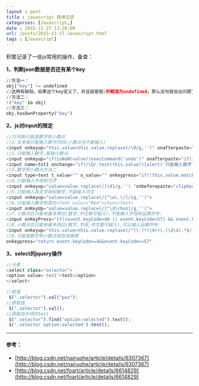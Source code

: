 ```yaml
---
layout : post
title : javascript 使用记录
categories: [Javascript,] 
date : 2015-11-27 13:26:00
url: /posts/2015-11-27-Javascript.html 
tags : [Javascript]
---
```




积累记录了一些js常用的操作，备查：

**1、判断json数据是否还有某个key**

```python
//方法一：
obj["key"] != undefined 
//这种有缺陷，如果这个key定义了，并且就是很2的赋值为undefined，那么这句就会出问题了。 
//方法二：
!("key" in obj)
//方法三： 
obj.hasOwnProperty("key")  
```
<!-- more -->
**2、js对input的限定**

```javascript
//JS判断只能是数字和小数点
//1.文本框只能输入数字代码(小数点也不能输入)
<input onkeyup="this.value=this.value.replace(/\D/g,'')" onafterpaste="this.value=this.value.replace(/\D/g,'')">
//2.只能输入数字,能输小数点.
<input onkeyup="if(isNaN(value))execCommand('undo')" onafterpaste="if(isNaN(value))execCommand('undo')">
<input name=txt1 onchange="if(/\D/.test(this.value)){alert('只能输入数字');this.value='';}">
//3.数字和小数点方法二
<input type=text t_value="" o_value="" onkeypress="if(!this.value.match(/^[\+\-]?\d*?\.?\d*?$/))this.value=this.t_value;else this.t_value=this.value;if(this.value.match(/^(?:[\+\-]?\d+(?:\.\d+)?)?$/))this.o_value=this.value" onkeyup="if(!this.value.match(/^[\+\-]?\d*?\.?\d*?$/))this.value=this.t_value;else this.t_value=this.value;if(this.value.match(/^(?:[\+\-]?\d+(?:\.\d+)?)?$/))this.o_value=this.value" onblur="if(!this.value.match(/^(?:[\+\-]?\d+(?:\.\d+)?|\.\d*?)?$/))this.value=this.o_value;else{if(this.value.match(/^\.\d+$/))this.value=0+this.value;if(this.value.match(/^\.$/))this.value=0;this.o_value=this.value}">
//4.只能输入字母和汉字
<input onkeyup="value=value.replace(/[\d]/g,'') "onbeforepaste="clipboardData.setData('text',clipboardData.getData('text').replace(/[\d]/g,''))" maxlength=10 name="Numbers">
//5.只能输入英文字母和数字,不能输入中文
<input onkeyup="value=value.replace(/[^\w\.\/]/ig,'')">
//6.只能输入数字和英文<font color="Red">chun</font>
<input onKeyUp="value=value.replace(/[^\d|chun]/g,'')">
//7.小数点后只能有最多两位(数字,中文都可输入),不能输入字母和运算符号:
<input onKeyPress="if((event.keyCode<48 || event.keyCode>57) && event.keyCode!=46 || /\.\d\d$/.test(value))event.returnValue=false">
//8.小数点后只能有最多两位(数字,字母,中文都可输入),可以输入运算符号:
<input onkeyup="this.value=this.value.replace(/^(\-)*(\d+)\.(\d\d).*$/,'$1$2.$3')">
//9.只能是数字和小数点和加减乘際
onkeypress="return event.keyCode>=4&&event.keyCode<=57"
```

**3、select的jquery操作**

```javascript
//元素：
<select class="selector">
<option value='test'>test</option>
</select>

//赋值
 $(".selector").val("pxx");
//获取值
 $(".selector").val();
//获取选中项的text
 $(".selector").find("option:selected").text();
 $('.selector option:selected').text();
```


---

#### 参考：

* [http://blog.csdn.net/nairuohe/article/details/6307367](http://blog.csdn.net/nairuohe/article/details/6307367)
* [http://blog.csdn.net/foart/article/details/6614829](http://blog.csdn.net/foart/article/details/6614829)